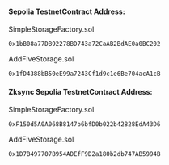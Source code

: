 #### Sepolia TestnetContract Address:

SimpleStorageFactory.sol

```
0x1bB08a77DB92278BD743a72CaAB2BdAE0a0BC202
```

AddFiveStorage.sol

```
0x1fD4388bB50eE99a7243Cf1d9c1e6Be704acA1cB
```

#### Zksync Sepolia TestnetContract Address:

SimpleStorageFactory.sol

```
0xF150d5A0A068B8147b6bfD0b022b42828EdA43D6
```

AddFiveStorage.sol

```
0x1D7B497707B954ADEfF9D2a180b2db747AB5994B
```
